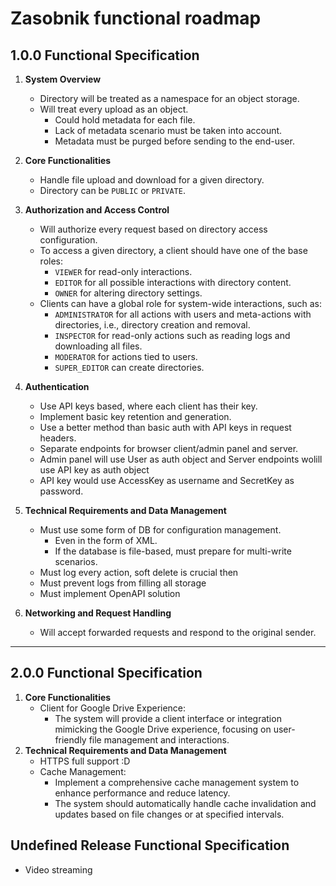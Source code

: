 # Zasobnik functional roadmap

## 1.0.0 Functional Specification

1. **System Overview**

   - Directory will be treated as a namespace for an object storage.
   - Will treat every upload as an object.
     - Could hold metadata for each file.
     - Lack of metadata scenario must be taken into account.
     - Metadata must be purged before sending to the end-user.

2. **Core Functionalities**

   - Handle file upload and download for a given directory.
   - Directory can be `PUBLIC` or `PRIVATE`.

3. **Authorization and Access Control**

   - Will authorize every request based on directory access configuration.
   - To access a given directory, a client should have one of the base roles:
     - `VIEWER` for read-only interactions.
     - `EDITOR` for all possible interactions with directory content.
     - `OWNER` for altering directory settings.
   - Clients can have a global role for system-wide interactions, such as:
     - `ADMINISTRATOR` for all actions with users and meta-actions with directories, i.e., directory creation and removal.
     - `INSPECTOR` for read-only actions such as reading logs and downloading all files.
     - `MODERATOR` for actions tied to users.
     - `SUPER_EDITOR` can create directories.

4. **Authentication**

   - Use API keys based, where each client has their key.
   - Implement basic key retention and generation.
   - Use a better method than basic auth with API keys in request headers.
   - Separate endpoints for browser client/admin panel and server.
   - Admin panel will use User as auth object and Server endpoints wolill use API key as auth object
   - API key would use AccessKey as username and SecretKey as password.

5. **Technical Requirements and Data Management**

   - Must use some form of DB for configuration management.
     - Even in the form of XML.
     - If the database is file-based, must prepare for multi-write scenarios.
   - Must log every action, soft delete is crucial then
   - Must prevent logs from filling all storage
   - Must implement OpenAPI solution

6. **Networking and Request Handling**
   - Will accept forwarded requests and respond to the original sender.

---

## 2.0.0 Functional Specification

1. **Core Functionalities**
   - Client for Google Drive Experience:
     - The system will provide a client interface or integration mimicking the Google Drive experience, focusing on user-friendly file management and interactions.
2. **Technical Requirements and Data Management**
   - HTTPS full support :D
   - Cache Management:
     - Implement a comprehensive cache management system to enhance performance and reduce latency.
     - The system should automatically handle cache invalidation and updates based on file changes or at specified intervals.

## Undefined Release Functional Specification

- Video streaming
